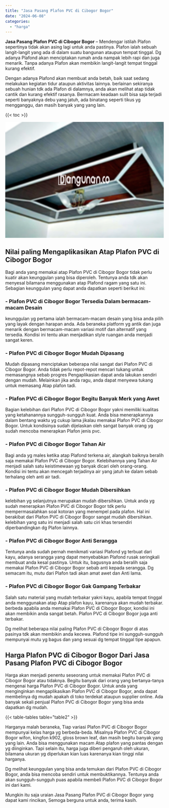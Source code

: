 ```yaml
---
title: "Jasa Pasang Plafon PVC di Cibogor Bogor"
date: "2024-06-08"
categories: 
  - "harga"
---
```


**Jasa Pasang Plafon PVC di Cibogor Bogor** – Mendengar istilah Plafon sepertinya tidak akan asing lagi untuk anda pastinya. Plafon ialah sebuah langit-langit yang ada di dalam suatu bangunan ataupun tempat tinggal. Dg adanya Plafond akan menciptakan rumah anda nampak lebih rapi dan juga menarik. Tanpa adanya Plafon akan membikin langit-langit tempat tinggal kurang efektif.

Dengan adanya Plafond akan membuat anda betah, baik saat sedang melakukan kegiatan tidur ataupun aktivitas lainnya. berlainan sekiranya sebuah hunian tdk ada Plafon di dalamnya, anda akan melihat atap tidak cantik dan kurang efektif rasanya. Bermacam keadaan sulit bisa saja terjadi seperti banyaknya debu yang jatuh, ada binatang seperti tikus yg mengganggu, dan masih banyak yang yang lain.

{{< toc >}}

![Jasa Pasang Plafon PVC di Cibogor Bogor](/images/flafond-pvc-murah21.png)

## Nilai paling Mengaplikasikan Atap Plafon PVC di Cibogor Bogor

Bagi anda yang memakai atap Plafon PVC di Cibogor Bogor tidak perlu kuatir akan keunggulan yang bisa diperoleh. Tentunya anda tdk akan menyesal bilamana menggunakan atap Plafond ragam yang satu ini. Sebagian keunggulan yang dapat anda dapatkan seperti berikut ini:

### \- Plafon PVC di Cibogor Bogor Tersedia Dalam bermacam-macam Desain

keunggulan yg pertama ialah bermacam-macam desain yang bisa anda pilih yang layak dengan harapan anda. Ada beraneka platform yg antik dan juga menarik dengan bermacam-macam variasi motif dan alternatif yang tersedia. Kondisi ini tentu akan menjadikan style ruangan anda menjadi sangat keren.

### \- Plafon PVC di Cibogor Bogor Mudah Dipasang

Mudah dipasang menciptakan beberapa nilai sangat dari Plafon PVC di Cibogor Bogor. Anda tidak perlu repot-repot mencari tukang untuk memasangnya sebab progres Pengaplikasian dapat anda lakukan sendiri dengan mudah. Melainkan jika anda ragu, anda dapat menyewa tukang untuk memasang Atap plafon tadi.

### \- Plafon PVC di Cibogor Bogor Begitu Banyak Merk yang Awet

Bagian kelebihan dari Plafon PVC di Cibogor Bogor yakni memiliki kualitas yang ketahanannya sungguh-sungguh kuat. Anda bisa menerapkannya dalam bentang waktu yg cukup lama jikalau memakai Plafon PVC di Cibogor Bogor. Untuk kondisinya sudah dijelaskan oleh sangat banyak orang yg sudah mencoba menerapkan Plafon jenis pvc.

### \- Plafon PVC di Cibogor Bogor Tahan Air

Bagi anda yg males ketika atap Plafond terkena air, alangkah baiknya beralih saja memakai Plafon PVC di Cibogor Bogor. Kelebihannya yang Tahan Air menjadi salah satu keistimewaan yg banyak dicari oleh orang-orang. Kondisi ini tentu akan mencegah terjadinya air yang jatuh ke dalam sebab terhalang oleh anti air tadi.

### \- Plafon PVC di Cibogor Bogor Mudah Dibersihkan

kelebihan yg selanjutnya merupakan mudah dibersihkan. Untuk anda yg sudah menerapkan Plafon PVC di Cibogor Bogor tdk perlu mempermasalahkan soal kotoran yang menempel pada plafon. Hal ini berakibat dari Plafon PVC di Cibogor Bogor sangat mudah dibersihkan. kelebihan yang satu ini menjadi salah satu ciri khas tersendiri diperbandingkan dg Plafon lainnya.

### \- Plafon PVC di Cibogor Bogor Anti Serangga

Tentunya anda sudah pernah menikmati variasi Plafond yg terbuat dari kayu, adanya serangga yang dapat menyebabkan Plafond rusak seringkali membuat anda kesal pastinya. Untuk itu, bagusnya anda beralih saja memakai Plafon PVC di Cibogor Bogor sebab anti kepada serangga. Dg semacam itu, mutu dari Plafon tadi akan amat awet dan Anti lama.

### \- Plafon PVC di Cibogor Bogor Gak Gampang Terbakar

Salah satu material yang mudah terbakar yakni kayu, apabila tempat tinggal anda menggunakan atap Atap plafon kayu, karenanya akan mudah terbakar. berbeda apabila anda memakai Plafon PVC di Cibogor Bogor, kondisi ini akan membikin anda sangat betah. Plafon PVC di Cibogor Bogor juga anti terbakar.

Dg melihat beberapa nilai paling Plafon PVC di Cibogor Bogor di atas pasinya tdk akan membikin anda kecewa. Plafond tipe ini sungguh-sungguh mempunyai mutu yg bagus dan yang sesuai dg tempat tinggal tipe apapun.

## Harga Plafon PVC di Cibogor Bogor Dari Jasa Pasang Plafon PVC di Cibogor Bogor

Harga akan menjadi penentu seseorang untuk memakai Plafon PVC di Cibogor Bogor atau tidaknya. Begitu banyak dari orang yang bertanya-tanya mengenai harga Plafon PVC di Cibogor Bogor. Untuk anda yang menginginkan mengaplikasikan Plafon PVC di Cibogor Bogor, anda dapat membelinya dg mudah apakah di toko terdekat ataupun supplier online. Ada banyak sekali penjual Plafon PVC di Cibogor Bogor yang bisa anda dapatkan dg mudah.

{{< table-tables table="table2" >}}

Harganya malah beraneka, Tiap variasi Plafon PVC di Cibogor Bogor mempunyai kelas harga yg berbeda-beda. Misalnya Plafon PVC di Cibogor Bogor wifon, kingfon k902, gloss brown leaf, dan masih begitu banyak yang yang lain. Anda bisa menggunakan macam Atap plafon yang pantas dengan yg diinginkan. Tapi selain itu, harga juga diberi pengaruh oleh ukuran, bilamana ukuran yg diperlukan kian luas karenanya kian tinggi nilai harganya.

Dg melihat keunggulan yang bisa anda temukan dari Plafon PVC di Cibogor Bogor, anda bisa mencoba sendiri untuk membuktikannya. Tentunya anda akan sungguh-sungguh puas apabila membeli Plafon PVC di Cibogor Bogor ini dari kami.

Mungkin itu saja uraian Jasa Pasang Plafon PVC di Cibogor Bogor yang dapat kami rincikan, Semoga berguna untuk anda, terima kasih.
